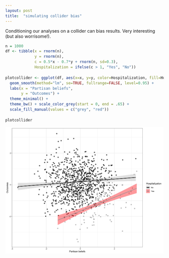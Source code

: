 ```yaml
---
layout: post
title:  "simulating collider bias"
---
```

Conditioning our analyses on a collider can bias results. Very interesting (but also worrisome!).
```R
n = 1000
df <- tibble(x = rnorm(n),
             y = rnorm(n),
             c = 0.5*x - 0.7*y + rnorm(n, sd=0.3),
             Hospitalization = ifelse(c > 1, "Yes", "No"))
             
plotcollider <- ggplot(df, aes(x=x, y=y, color=Hospitalization, fill=Hospitalization)) + geom_point(size=1.82, alpha=0.7) +
  geom_smooth(method="lm", se=TRUE, fullrange=FALSE, level=0.95) + 
  labs(x = "Partisan beliefs",
       y = "Outcomes") +
  theme_minimal() +
  theme_bw() + scale_color_grey(start = 0, end = .65) + 
  scale_fill_manual(values = c("grey", "red"))
  
plotcollider
```
![image](/assets/images/colliderplot11.png)
